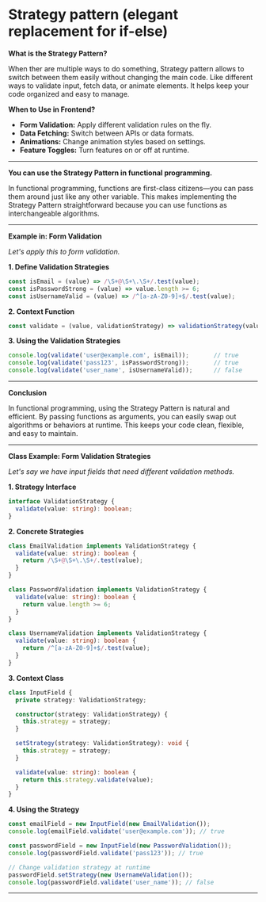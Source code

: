 # Strategy pattern (elegant replacement for if-else)

**What is the Strategy Pattern?**

When ther are multiple ways to do something, Strategy pattern allows to switch between them easily without changing the main code. Like different ways to validate input, fetch data, or animate elements. It helps keep your code organized and easy to manage.

**When to Use in Frontend?**

- **Form Validation:** Apply different validation rules on the fly.
- **Data Fetching:** Switch between APIs or data formats.
- **Animations:** Change animation styles based on settings.
- **Feature Toggles:** Turn features on or off at runtime.

---

**You can use the Strategy Pattern in functional programming.**

In functional programming, functions are first-class citizens—you can pass them around just like any other variable. This makes implementing the Strategy Pattern straightforward because you can use functions as interchangeable algorithms.

---

**Example in: Form Validation**

*Let's apply this to form validation.*

**1. Define Validation Strategies**

```javascript
const isEmail = (value) => /\S+@\S+\.\S+/.test(value);
const isPasswordStrong = (value) => value.length >= 6;
const isUsernameValid = (value) => /^[a-zA-Z0-9]+$/.test(value);
```

**2. Context Function**

```javascript
const validate = (value, validationStrategy) => validationStrategy(value);
```

**3. Using the Validation Strategies**

```javascript
console.log(validate('user@example.com', isEmail));       // true
console.log(validate('pass123', isPasswordStrong));       // true
console.log(validate('user_name', isUsernameValid));      // false
```

---

**Conclusion**

In functional programming, using the Strategy Pattern is natural and efficient. By passing functions as arguments, you can easily swap out algorithms or behaviors at runtime. This keeps your code clean, flexible, and easy to maintain.

---

**Class Example: Form Validation Strategies**

*Let's say we have input fields that need different validation methods.*

**1. Strategy Interface**

```typescript
interface ValidationStrategy {
  validate(value: string): boolean;
}
```

**2. Concrete Strategies**

```typescript
class EmailValidation implements ValidationStrategy {
  validate(value: string): boolean {
    return /\S+@\S+\.\S+/.test(value);
  }
}

class PasswordValidation implements ValidationStrategy {
  validate(value: string): boolean {
    return value.length >= 6;
  }
}

class UsernameValidation implements ValidationStrategy {
  validate(value: string): boolean {
    return /^[a-zA-Z0-9]+$/.test(value);
  }
}
```

**3. Context Class**

```typescript
class InputField {
  private strategy: ValidationStrategy;

  constructor(strategy: ValidationStrategy) {
    this.strategy = strategy;
  }

  setStrategy(strategy: ValidationStrategy): void {
    this.strategy = strategy;
  }

  validate(value: string): boolean {
    return this.strategy.validate(value);
  }
}
```

**4. Using the Strategy**

```typescript
const emailField = new InputField(new EmailValidation());
console.log(emailField.validate('user@example.com')); // true

const passwordField = new InputField(new PasswordValidation());
console.log(passwordField.validate('pass123')); // true

// Change validation strategy at runtime
passwordField.setStrategy(new UsernameValidation());
console.log(passwordField.validate('user_name')); // false
```

---

